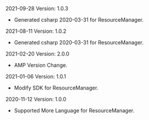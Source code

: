 2021-09-28 Version: 1.0.3
- Generated csharp 2020-03-31 for ResourceManager.

2021-08-11 Version: 1.0.2
- Generated csharp 2020-03-31 for ResourceManager.

2021-02-20 Version: 2.0.0
- AMP Version Change.

2021-01-06 Version: 1.0.1
- Modify SDK for ResourceManager.

2020-11-12 Version: 1.0.0
- Supported More Language  for ResourceManager.

